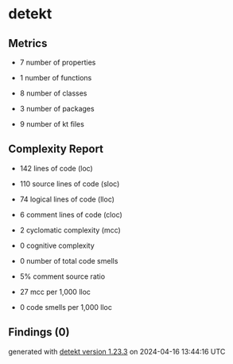 # detekt

## Metrics

* 7 number of properties

* 1 number of functions

* 8 number of classes

* 3 number of packages

* 9 number of kt files

## Complexity Report

* 142 lines of code (loc)

* 110 source lines of code (sloc)

* 74 logical lines of code (lloc)

* 6 comment lines of code (cloc)

* 2 cyclomatic complexity (mcc)

* 0 cognitive complexity

* 0 number of total code smells

* 5% comment source ratio

* 27 mcc per 1,000 lloc

* 0 code smells per 1,000 lloc

## Findings (0)

generated with [detekt version 1.23.3](https://detekt.dev/) on 2024-04-16 13:44:16 UTC
